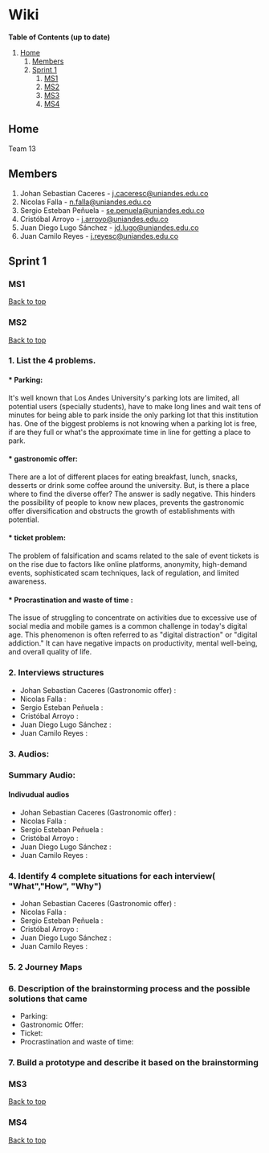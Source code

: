 # Wiki

**Table of Contents (up to date)**
1. [Home](#Home)
    1. [Members](#Members)
    1. [Sprint 1](#Sprint-1)
        1. [MS1](#MS1)
        2. [MS2](#MS2)
        3. [MS3](#MS3)
        4. [MS4](#MS4)

## Home
Team 13

## Members
1. Johan Sebastian Caceres - j.caceresc@uniandes.edu.co
2. Nicolas Falla - n.falla@uniandes.edu.co
3. Sergio Esteban Peñuela - se.penuela@uniandes.edu.co
4. Cristóbal Arroyo - j.arroyo@uniandes.edu.co
5. Juan Diego Lugo Sánchez - jd.lugo@uniandes.edu.co
6. Juan Camilo Reyes - j.reyesc@uniandes.edu.co

## Sprint 1

### MS1
[Back to top](#Wiki)

   

### MS2
[Back to top](#Wiki)

### 1. List the 4 problems.
   #### * Parking:
   It's well known that Los Andes University's parking lots are limited, all potential users (specially students), have to make long lines and wait tens of minutes for being able to park inside the only parking lot that this institution has. One of the biggest problems is not knowing when a parking lot is free, if are they full or what's the approximate time in line for getting a place to park. 
   #### * gastronomic offer:
   There are a lot of different places for eating breakfast, lunch, snacks, desserts or drink some coffee around the university. But, is there a place where to find the diverse offer? The answer is sadly negative. This hinders the possibility of people to know new places, prevents the gastronomic offer diversification and obstructs the growth of establishments with potential. 
   #### * ticket problem:
   The problem of falsification and scams related to the sale of event tickets is on the rise due to factors like online platforms, anonymity, high-demand events, sophisticated scam techniques, lack of regulation, and limited awareness. 
   #### * Procrastination and waste of time :
The issue of struggling to concentrate on activities due to excessive use of social media and mobile games is a common challenge in today's digital age. This phenomenon is often referred to as "digital distraction" or "digital addiction." It can have negative impacts on productivity, mental well-being, and overall quality of life. 


### 2. Interviews structures
* Johan Sebastian Caceres (Gastronomic offer) :
* Nicolas Falla :
* Sergio Esteban Peñuela :
* Cristóbal Arroyo :
* Juan Diego Lugo Sánchez :
* Juan Camilo Reyes :

### 3. Audios:

### Summary Audio:

#### Indivudual audios
* Johan Sebastian Caceres (Gastronomic offer) :
* Nicolas Falla :
* Sergio Esteban Peñuela :
* Cristóbal Arroyo :
* Juan Diego Lugo Sánchez :
* Juan Camilo Reyes :

### 4. Identify 4 complete situations for each interview( "What","How", "Why")
* Johan Sebastian Caceres (Gastronomic offer) :
* Nicolas Falla :
* Sergio Esteban Peñuela :
* Cristóbal Arroyo :
* Juan Diego Lugo Sánchez :
* Juan Camilo Reyes :

### 5. 2 Journey Maps

### 6. Description of the brainstorming process and the possible solutions that came 

* Parking:
* Gastronomic Offer:
* Ticket:
* Procrastination and waste of time:
### 7. Build a prototype and describe it based on the brainstorming


### MS3
[Back to top](#Wiki)

### MS4
[Back to top](#Wiki)
